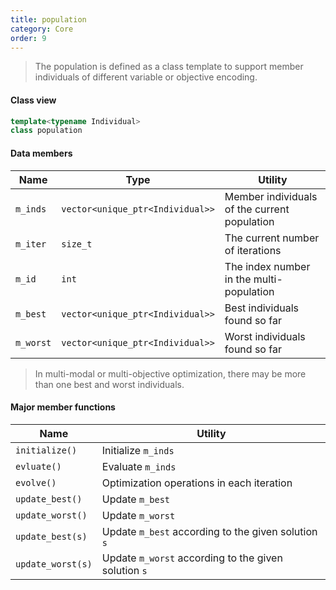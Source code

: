 ```yaml
---
title: population
category: Core
order: 9
---
```


> The population is defined as a class template to support member individuals of different variable or objective encoding. 

#### Class view

```c++
template<typename Individual>
class population
```

#### Data members

|Name|Type|Utility|
|-|-|-|
|`m_inds`|`vector<unique_ptr<Individual>>`|Member individuals of the current population|
|`m_iter`|`size_t`|The current number of iterations|
|`m_id`|`int`|The index number in the multi-population|
|`m_best`|`vector<unique_ptr<Individual>>`|Best individuals found so far|
|`m_worst`|`vector<unique_ptr<Individual>>`|Worst individuals found so far|

>In multi-modal or multi-objective optimization, there may be more than one best and worst individuals.

#### Major member functions

|Name|Utility|
|-|-|
|`initialize()`|Initialize `m_inds`|
|`evluate()`|Evaluate `m_inds`|
|`evolve()`|Optimization operations in each iteration|
|`update_best()`|Update `m_best`|
|`update_worst()`|Update `m_worst`|
|`update_best(s)`|Update `m_best` according to the given solution `s`|
|`update_worst(s)`|Update `m_worst` according to the given solution `s`|
